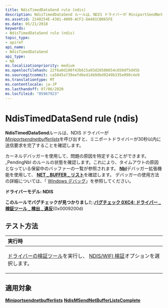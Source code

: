 ```yaml
---
title: NdisTimedDataSend rule (ndis)
description: NdisTimedDataSend ルールは、NDIS ドライバーが MiniportSendNetBufferLists を呼び出すと、ミニポートドライバーが30秒以内に送信要求を完了することを確認します。
ms.assetid: 2240254E-4381-4009-ACF2-DA481CB065FE
ms.date: 05/21/2018
keywords:
- NdisTimedDataSend rule (ndis)
topic_type:
- apiref
api_name:
- NdisTimedDataSend
api_type:
- NA
ms.localizationpriority: medium
ms.openlocfilehash: 22f6a0d100f43b615a93d26506654c650df5d45b
ms.sourcegitcommit: ca5045a739eefd6ed14b9dbd9249b335e090c4e9
ms.translationtype: MT
ms.contentlocale: ja-JP
ms.lasthandoff: 07/06/2020
ms.locfileid: "85967923"
---
```

# <a name="ndistimeddatasend-rule-ndis"></a>NdisTimedDataSend rule (ndis)


**NdisTimedDataSend**ルールは、NDIS ドライバーが[*Miniportsendnetbufferlists*](https://docs.microsoft.com/windows-hardware/drivers/ddi/ndis/nc-ndis-miniport_send_net_buffer_lists)を呼び出すと、ミニポートドライバーが30秒以内に送信要求を完了することを確認します。

カーネルデバッガーを使用して、問題の原因を特定することができます。 \_PendingNbl のルールの状態を確認します。これにより、タイムアウトの原因となっている保留中のバッファーの一覧が参照されます。 [**Nbl**](https://docs.microsoft.com/windows-hardware/drivers/debugger/-ndiskd-nbl)デバッガー拡張機能を使用して、 [**NET \_ BUFFER \_ リスト**](https://docs.microsoft.com/windows-hardware/drivers/ddi/ndis/ns-ndis-_net_buffer_list)を確認します。 デバッガーの使用方法の詳細については、「 [Windows デバッグ](https://docs.microsoft.com/windows-hardware/drivers/debugger/index)」を参照してください。

**ドライバーモデル: NDIS**

**このルールでバグチェックが見つかりまし**た:[**バグチェック 0XC4: ドライバー \_ 検証ツール \_ 検出 \_ 違反**](https://docs.microsoft.com/windows-hardware/drivers/debugger/bug-check-0xc4--driver-verifier-detected-violation)(0x0009200d)


<a name="how-to-test"></a>テスト方法
-----------

<table>
<colgroup>
<col width="100%" />
</colgroup>
<thead>
<tr class="header">
<th align="left">実行時</th>
</tr>
</thead>
<tbody>
<tr class="odd">
<td align="left"><p><a href="https://docs.microsoft.com/windows-hardware/drivers/devtest/driver-verifier" data-raw-source="[Driver Verifier](https://docs.microsoft.com/windows-hardware/drivers/devtest/driver-verifier)">ドライバーの検証ツール</a>を実行し、 <a href="https://docs.microsoft.com/windows-hardware/drivers/devtest/ndis-wifi-verification" data-raw-source="[NDIS/WIFI verification](https://docs.microsoft.com/windows-hardware/drivers/devtest/ndis-wifi-verification)">NDIS/WIFI 検証</a>オプションを選択します。</p></td>
</tr>
</tbody>
</table>

 

<a name="applies-to"></a>適用対象
----------

[**Miniportsendnetbufferlists**](https://docs.microsoft.com/windows-hardware/drivers/ddi/ndis/nc-ndis-miniport_send_net_buffer_lists) 
[ **NdisMSendNetBufferListsComplete**](https://docs.microsoft.com/windows-hardware/drivers/ddi/ndis/nf-ndis-ndismsendnetbufferlistscomplete)
 

 





